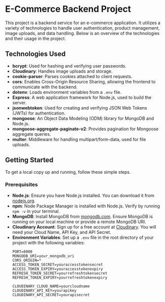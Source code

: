 # E-Commerce Backend Project

This project is a backend service for an e-commerce application. It utilizes a variety of technologies to handle user authentication, product management, image uploads, and data handling. Below is an overview of the technologies and their usage in the project.

## Technologies Used

- **bcrypt**: Used for hashing and verifying user passwords.
- **Cloudinary**: Handles image uploads and storage.
- **cookie-parser**: Parses cookies attached to client requests.
- **cors**: Enables Cross-Origin Resource Sharing, allowing the frontend to communicate with the backend.
- **dotenv**: Loads environment variables from a `.env` file.
- **Express**: A web application framework for Node.js, used to build the server.
- **jsonwebtoken**: Used for creating and verifying JSON Web Tokens (JWTs) for authentication.
- **mongoose**: An Object Data Modeling (ODM) library for MongoDB and Node.js.
- **mongoose-aggregate-paginate-v2**: Provides pagination for Mongoose aggregate queries.
- **multer**: Middleware for handling multipart/form-data, used for file uploads.

## Getting Started

To get a local copy up and running, follow these simple steps.

### Prerequisites

- **Node.js**: Ensure you have Node.js installed. You can download it from [nodejs.org](https://nodejs.org/).
- **npm**: Node Package Manager is installed with Node.js. Verify by running `npm -v` in your terminal.
- **MongoDB**: Install MongoDB from [mongodb.com](https://www.mongodb.com/). Ensure MongoDB is running on your local machine or provide a remote MongoDB URI.
- **Cloudinary Account**: Sign up for a free account at [Cloudinary](https://cloudinary.com/). You will need your Cloud Name, API Key, and API Secret.
- **Environment Variables**: Set up a `.env` file in the root directory of your project with the following variables:
  ```env
  PORT=8000
  MONGODB_URI=your_mongodb_uri
  CORS_ORIGIN=*
  ACCESS_TOKEN_SECRET=youraccesstokensecret
  ACCESS_TOKEN_EXPIRY=youraccesstokenexpiry
  REFRESH_TOKEN_SECRET=yourrefreshtokensecret
  REFRESH_TOKEN_EXPIRY=yourrefreshtokenexpiry

  CLOUDINARY_CLOUD_NAME=yourcloudname
  CLOUDINARY_API_KEY=yourapikey
  CLOUDINARY_API_SECRET=yourapisecret
